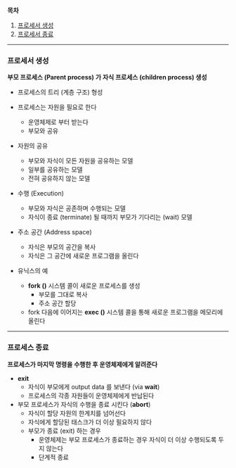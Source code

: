 **목차**

1. [프로세서 생성](#프로세서-생성)
2. [프로세서 종료](#프로세서-종료)

---

### 프로세서 생성

**부모 프로세스 (Parent process) 가 자식 프로세스 (children process) 생성**

* 프로세스의 트리 (계층 구조) 형성
* 프로세스는 자원을 필요로 한다
  * 운영체제로 부터 받는다
  * 부모와 공유
* 자원의 공유
  * 부모와 자식이 모든 자원을 공유하는 모델
  * 일부를 공유하는 모델
  * 전혀 공유하지 않는 모델
* 수행 (Execution) 
  * 부모와 자식은 공존하며 수행되는 모델
  * 자식이 종료 (terminate) 될 때까지 부모가 기다리는 (wait) 모델

* 주소 공간 (Address space)
  * 자식은 부모의 공간을 복사
  * 자식은 그 공간에 새로운 프로그램을 올린다
* 유닉스의 예
  * **fork ()** 시스템 콜이 새로운 프로세스를 생성
    * 부모를 그대로 복사
    * 주소 공간 할당
  * fork 다음에 이어지는 **exec ()** 시스템 콜을 통해 새로운 프로그램을 메모리에 올린다

---

### 프로세스 종료

**프로세스가 마지막 명령을 수행한 후 운영체제에게 알려준다**

* **exit**
  * 자식이 부모에게 output data 를 보낸다 (via **wait**)
  * 프로세스의 각종 자원들이 운영체제에게 반납된다
* 부모 프로세스가 자식의 수행을 종료 시킨다 (**abort**)
  * 자식이 할당 자원의 한계치를 넘어선다
  * 자식에게 할당된 태스크가 더 이상 필요하지 않다
  * 부모가 종료 (exit) 하는 경우
    * 운영체제는 부모 프로세스가 종료하는 경우 자식이 더 이상 수행되도록 두지 않는다
    * 단계적 종료